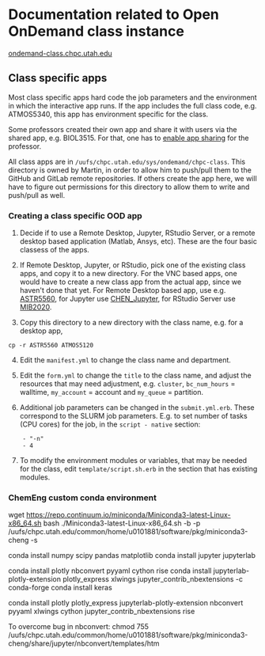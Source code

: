 # Documentation related to Open OnDemand class instance

[ondemand-class.chpc.utah.edu](https://ondemand-class.chpc.utah.edu)

## Class specific apps

Most class specific apps hard code the job parameters and the environment in which the interactive app runs. If the app includes the full class code, e.g. ATMOS5340, this app has environment specific for the class.

Some professors created their own app and share it with users via the shared app, e.g. BIOL3515. For that, one has to [enable app sharing](https://osc.github.io/ood-documentation/latest/app-sharing.html#peer-to-peer-executable-sharing) for the professor. 

All class apps are in `/uufs/chpc.utah.edu/sys/ondemand/chpc-class`. This directory is owned by Martin, in order to allow him to push/pull them to the GitHub and GitLab remote repositories. If others create the app here, we will have to figure out permissions for this directory to allow them to write and push/pull as well.

### Creating a class specific OOD app

1. Decide if to use a Remote Desktop, Jupyter, RStudio Server, or a remote desktop based application (Matlab, Ansys, etc). These are the four basic classess of the apps.

2. If Remote Desktop, Jupyter, or RStudio, pick one of the existing class apps, and copy it to a new directory. For the VNC based apps, one would have to create a new class app from the actual app, since we haven't done that yet. For Remote Desktop based app, use e.g. [ASTR5560](https://github.com/CHPC-UofU/OOD-class-apps/tree/master/ASTR5560), for Jupyter use [CHEN_Jupyter](https://github.com/CHPC-UofU/OOD-class-apps/tree/master/CHEN_Jupyter), for RStudio Server use [MIB2020](https://github.com/CHPC-UofU/OOD-class-apps/tree/master/MIB2020).

3. Copy this directory to a new directory with the class name, e.g. for a desktop app,
```
cp -r ASTR5560 ATMOS5120
```

4. Edit the `manifest.yml` to change the class name and department.

5. Edit the `form.yml` to change the `title` to the class name, and adjust the resources that may need adjustment, e.g. `cluster`, `bc_num_hours` = walltime, `my_account` = account and `my_queue` = partition.

6. Additional job parameters can be changed in the `submit.yml.erb`. These correspond to the SLURM job parameters. E.g. to set number of tasks (CPU cores) for the job, in the `script - native` section:
```
    - "-n"
    - 4
```

7. To modify the environment modules or variables, that may be needed for the class, edit `template/script.sh.erb` in the section that has existing modules.

### ChemEng custom conda environment

wget https://repo.continuum.io/miniconda/Miniconda3-latest-Linux-x86_64.sh
bash ./Miniconda3-latest-Linux-x86_64.sh -b -p /uufs/chpc.utah.edu/common/home/u0101881/software/pkg/miniconda3-cheng -s

conda install numpy scipy pandas matplotlib
conda install jupyter jupyterlab

conda install plotly nbconvert pyyaml cython rise
conda install jupyterlab-plotly-extension plotly_express xlwings jupyter_contrib_nbextensions -c conda-forge
conda install keras

conda install plotly plotly_express jupyterlab-plotly-extension nbconvert pyyaml xlwings cython jupyter_contrib_nbextensions rise

To overcome bug in nbconvert:
chmod 755 /uufs/chpc.utah.edu/common/home/u0101881/software/pkg/miniconda3-cheng/share/jupyter/nbconvert/templates/htm

